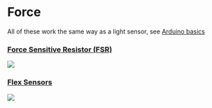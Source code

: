 # Force

All of these work the same way as a light sensor, see [Arduino basics](./#photocell)

### [Force Sensitive Resistor \(FSR\)](https://www.adafruit.com/product/1075)

![](https://cdn-shop.adafruit.com/970x728/1075-01.jpg)

### [Flex Sensors](https://www.adafruit.com/products/182)

![](https://cdn-shop.adafruit.com/970x728/182-00.jpg)

